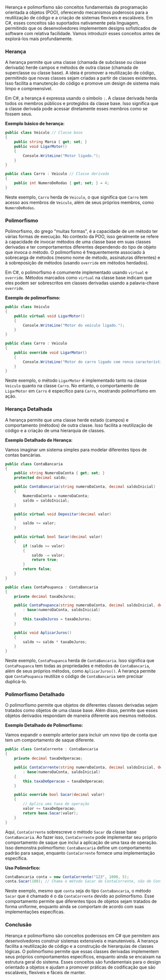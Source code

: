 Herança e polimorfismo são conceitos fundamentais da programação orientada a objetos (POO), oferecendo mecanismos poderosos para a reutilização de código e a criação de sistemas flexíveis e escaláveis. Em C#, esses conceitos são suportados nativamente pela linguagem, permitindo que os desenvolvedores implementem designs sofisticados de software com relativa facilidade. Vamos introduzir esses conceitos antes de explorá-los mais profundamente.

### Herança

A herança permite que uma classe (chamada de subclasse ou classe derivada) herde campos e métodos de outra classe (chamada de superclasse ou classe base). A ideia é promover a reutilização de código, permitindo que novas classes sejam criadas a partir de classes existentes. Isso facilita a manutenção do código e promove um design de sistema mais limpo e compreensível.

Em C#, a herança é expressa usando o símbolo `:`. A classe derivada herda todos os membros públicos e protegidos da classe base. Isso significa que a classe derivada pode acessar diretamente esses membros como se fossem seus.

**Exemplo básico de herança:**
```csharp
public class Veiculo // Classe base
{
    public string Marca { get; set; }
    public void LigarMotor()
    {
        Console.WriteLine("Motor ligado.");
    }
}

public class Carro : Veiculo // Classe derivada
{
    public int NumeroDeRodas { get; set; } = 4;
}
```
Neste exemplo, `Carro` herda de `Veiculo`, o que significa que `Carro` tem acesso aos membros de `Veiculo`, além de seus próprios membros, como `NumeroDeRodas`.

### Polimorfismo

Polimorfismo, do grego "muitas formas", é a capacidade de um método ter várias formas de execução. No contexto da POO, isso geralmente se refere à capacidade de invocar métodos de uma classe base em suas classes derivadas e ter comportamentos diferentes dependendo do tipo de objeto que invoca o método. O polimorfismo é frequentemente associado à sobrecarga de métodos (mesmo nome de método, assinaturas diferentes) e à sobreposição de métodos (usando `override` em métodos herdados).

Em C#, o polimorfismo é comumente implementado usando `virtual` e `override`. Métodos marcados como `virtual` na classe base indicam que eles podem ser sobrescritos em classes derivadas usando a palavra-chave `override`.

**Exemplo de polimorfismo:**
```csharp
public class Veiculo
{
    public virtual void LigarMotor()
    {
        Console.WriteLine("Motor do veículo ligado.");
    }
}

public class Carro : Veiculo
{
    public override void LigarMotor()
    {
        Console.WriteLine("Motor do carro ligado com ronco característico.");
    }
}
```
Neste exemplo, o método `LigarMotor` é implementado tanto na classe `Veiculo` quanto na classe `Carro`. No entanto, o comportamento de `LigarMotor` em `Carro` é específico para `Carro`, mostrando polimorfismo em ação.



### Herança Detalhada

A herança permite que uma classe herde estado (campos) e comportamento (métodos) de outra classe. Isso facilita a reutilização de código e a criação de uma hierarquia de classes.

**Exemplo Detalhado de Herança:**

Vamos imaginar um sistema simples para modelar diferentes tipos de contas bancárias.

```csharp
public class ContaBancaria
{
    public string NumeroDaConta { get; set; }
    protected decimal saldo;

    public ContaBancaria(string numeroDaConta, decimal saldoInicial)
    {
        NumeroDaConta = numeroDaConta;
        saldo = saldoInicial;
    }

    public virtual void Depositar(decimal valor)
    {
        saldo += valor;
    }

    public virtual bool Sacar(decimal valor)
    {
        if (saldo >= valor)
        {
            saldo -= valor;
            return true;
        }
        return false;
    }
}

public class ContaPoupanca : ContaBancaria
{
    private decimal taxaDeJuros;

    public ContaPoupanca(string numeroDaConta, decimal saldoInicial, decimal taxaDeJuros)
        : base(numeroDaConta, saldoInicial)
    {
        this.taxaDeJuros = taxaDeJuros;
    }

    public void AplicarJuros()
    {
        saldo += saldo * taxaDeJuros;
    }
}
```

Neste exemplo, `ContaPoupanca` herda de `ContaBancaria`. Isso significa que `ContaPoupanca` tem todas as propriedades e métodos de `ContaBancaria`, além de seus próprios métodos, como `AplicarJuros()`. A herança permite que `ContaPoupanca` reutilize o código de `ContaBancaria` sem precisar duplicá-lo.

### Polimorfismo Detalhado

O polimorfismo permite que objetos de diferentes classes derivadas sejam tratados como objetos de uma classe base. Além disso, permite que esses objetos derivados respondam de maneira diferente aos mesmos métodos.

**Exemplo Detalhado de Polimorfismo:**

Vamos expandir o exemplo anterior para incluir um novo tipo de conta que tem um comportamento de saque diferente.

```csharp
public class ContaCorrente : ContaBancaria
{
    private decimal taxaDeOperacao;

    public ContaCorrente(string numeroDaConta, decimal saldoInicial, decimal taxaDeOperacao)
        : base(numeroDaConta, saldoInicial)
    {
        this.taxaDeOperacao = taxaDeOperacao;
    }

    public override bool Sacar(decimal valor)
    {
        // Aplica uma taxa de operação
        valor += taxaDeOperacao;
        return base.Sacar(valor);
    }
}
```

Aqui, `ContaCorrente` sobrescreve o método `Sacar` da classe base `ContaBancaria`. Ao fazer isso, `ContaCorrente` pode implementar seu próprio comportamento de saque que inclui a aplicação de uma taxa de operação. Isso demonstra polimorfismo: `ContaBancaria` define um comportamento padrão para saque, enquanto `ContaCorrente` fornece uma implementação específica.

**Uso Polimórfico:**

```csharp
ContaBancaria conta = new ContaCorrente("123", 1000, 5);
conta.Sacar(100); // Chama o método Sacar de ContaCorrente, não de ContaBancaria
```

Neste exemplo, mesmo que `conta` seja do tipo `ContaBancaria`, o método `Sacar` que é chamado é o da `ContaCorrente` devido ao polimorfismo. Esse comportamento permite que diferentes tipos de objetos sejam tratados de forma uniforme, enquanto ainda se comportam de acordo com suas implementações específicas.

### Conclusão

Herança e polimorfismo são conceitos poderosos em C# que permitem aos desenvolvedores construir sistemas extensíveis e manuteníveis. A herança facilita a reutilização de código e a construção de hierarquias de classes lógicas. O polimorfismo permite que essas classes derivadas implementem seus próprios comportamentos específicos, enquanto ainda se encaixam na estrutura geral do sistema. Esses conceitos são fundamentais para o design orientado a objetos e ajudam a promover práticas de codificação que são escaláveis, flexíveis e fáceis de manter.